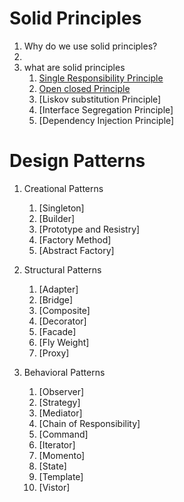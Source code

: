 # Solid Principles
1. Why do we use solid principles?
2. 
3. what are solid principles
   1. [Single Responsibility Principle](https://www.geeksforgeeks.org/single-responsibility-in-solid-design-principle/amp/)
   2. [Open closed Principle](https://www.geeksforgeeks.org/open-closed-design-principle-in-java/)
   3. [Liskov substitution Principle]
   4. [Interface Segregation Principle]
   5. [Dependency Injection Principle]

# Design Patterns
1. Creational Patterns
   1. [Singleton]
   2. [Builder]
   3. [Prototype and Resistry]
   4. [Factory Method]
   5. [Abstract Factory]
      
2. Structural Patterns
   1. [Adapter]
   2. [Bridge]
   3. [Composite]
   4. [Decorator]
   5. [Facade]
   6. [Fly Weight]
   7. [Proxy]

3. Behavioral Patterns
   1. [Observer]
   2. [Strategy]
   3. [Mediator]
   4. [Chain of Responsibility]
   5. [Command]
   6. [Iterator]
   7. [Momento]
   8. [State]
   9. [Template]
   10. [Vistor]
